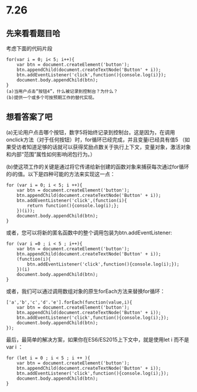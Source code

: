 # 7.26

## 先来看看题目哈

考虑下面的代码片段

```
for(var i = 0; i< 5; i++){
    var btn = document.createElement('button');
    btn.appendChild(document.createTextNode('Button' + i));
    btn.addEventListener('click',function(){console.log(i)});
    document.body.appendChild(btn);
}
(a)当用户点击“按钮4”，什么被记录到控制台？为什么？
(b)提供一个或多个可按预期工作的替代实现。
```

## 想看答案了吧

(a)无论用户点击哪个按钮，数字5将始终记录到控制台。这是因为，在调用onclick方法（对于任何按钮）时，for循环已经完成，并且变量i已经具有值5 （如果受访者知道足够的话就可以获得奖励点数关于执行上下文，变量对象，激活对象和内部“范围”属性如何影响闭包行为。）

(b)使这项工作的关键是通过将它传递给新创建的函数对象来捕获每次通过for循环的i的值。以下是四种可能的方法来实现这一点：

```
for (var i = 0; i < 5; i ++){
    var btn = document.createElement('button');
    btn.appendChild(document.createTextNode('Button' + i));
    btn.addEventListener('click',(function(i){
        return function(){console.log(i);};
    })(i));
    document.body.appendChild(btn);
}
```

或者，您可以将新的匿名函数中的整个调用包装为btn.addEventListener:

```
for (var i =0 ; i < 5 ; i++){
    var btn = document.createElement('button');
    btn.appendChild(document.createTextNode('Button' + i));
    (function(i){
        btn.addEventListener('click',function(){console.log(i);});
    })(i)
    document.body.appendChild(btn);
}
```

或者，我们可以通过调用数组对象的原生forEach方法来替换for循环：

```
['a','b','c','d'.'e'].forEach(function(value,i){
    var btn = document.createElement('button');
    btn.appendChild(document.createTextNode('Button' + i));
    btn.addEventListener('click',function(){console.log(i);});
    document.body.appendChild(btn);
});
```

最后，最简单的解决方案，如果你在ES6/ES2015上下文中，就是使用let i 而不是var i ：

```
for (let i = 0 ; i < 5 ; i ++ ){
    var btn = document.createElement('button');
    btn.appendChild(document.createTextNode('Button' + i));
    btn.addEventListener('click',function(){console.log(i);});
    document.body.appendChild(btn);
}
```



